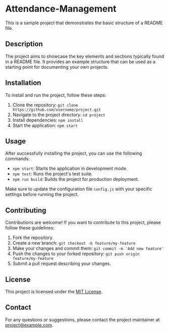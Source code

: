 # Attendance-Management

This is a sample project that demonstrates the basic structure of a README file.

## Description

The project aims to showcase the key elements and sections typically found in a README file. It provides an example structure that can be used as a starting point for documenting your own projects.

## Installation

To install and run the project, follow these steps:

1. Clone the repository: `git clone https://github.com/username/project.git`
2. Navigate to the project directory: `cd project`
3. Install dependencies: `npm install`
4. Start the application: `npm start`

## Usage

After successfully installing the project, you can use the following commands:

- `npm start`: Starts the application in development mode.
- `npm test`: Runs the project's test suite.
- `npm run build`: Builds the project for production deployment.

Make sure to update the configuration file `config.js` with your specific settings before running the project.

## Contributing

Contributions are welcome! If you want to contribute to this project, please follow these guidelines:

1. Fork the repository.
2. Create a new branch: `git checkout -b feature/my-feature`
3. Make your changes and commit them: `git commit -m 'Add new feature'`
4. Push the changes to your forked repository: `git push origin feature/my-feature`
5. Submit a pull request describing your changes.

## License

This project is licensed under the [MIT License](LICENSE).

## Contact

For any questions or suggestions, please contact the project maintainer at project@example.com.
